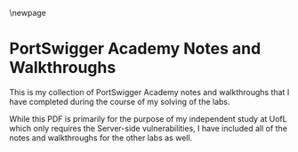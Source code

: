 \newpage

# PortSwigger Academy Notes and Walkthroughs

This is my collection of PortSwigger Academy notes and walkthroughs that I have completed during the course of my solving of the labs.

While this PDF is primarily for the purpose of my independent study at UofL which only requires the Server-side vulnerabilities, I have included all of the notes and walkthroughs for the other labs as well.